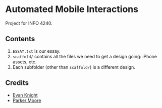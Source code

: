 # Automated Mobile Interactions

Project for INFO 4240.

## Contents

1. `ESSAY.txt` is our essay.
2. `scaffold/` contains all the files we need to get a design going: iPhone
   assets, etc.
3. Each subfolder (other than `scaffold/`) is a different design.

## Credits

- [Evan Knight](http://evanwknight.com/)
- [Parker Moore](http://parkermoore.de/)
